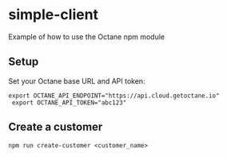 # simple-client

Example of how to use the Octane npm module

## Setup

Set your Octane base URL and API token:

```
export OCTANE_API_ENDPOINT="https://api.cloud.getoctane.io"
 export OCTANE_API_TOKEN="abc123"
```

## Create a customer

```
npm run create-customer <customer_name>
```
